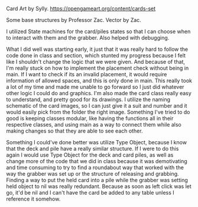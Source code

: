 Card Art by Sylly.
https://opengameart.org/content/cards-set 

Some base structures by Professor Zac. Vector by Zac.

I utilized State machines for the card/piles states so that I can choose when to interact with them and the grabber. Also helped with debugging.

What I did well was starting early, it just that it was really hard to follow the code done in class and section, which stunted my progress because I felt like I shouldn't change the logic that we were given. And because of that, I'm really stuck on how to implement the placement check without being in main. If I want to check if its an invalid placement, it would require information of allowed spaces, and this is only done in main. This really took a lot of my time and made me unable to go forward so I just did whatever other logic I could do and graphics. I'm also made the card class really easy to understand, and pretty good for its drawings. I utilize the naming schematic of the card images, so I can just give it a suit and number and it would easily pick from the folder the right image. Something I've tried to do good is keeping classes modular, like having the functions all in their respective classes, and using main as a way to connect them while also making changes so that they are able to see each other. 

Something I could've done better was utilize Type Object, because I know that the deck and pile have a really similar structure. If I were to do this again I would use Type Object for the deck and card piles, as well as change more of the code that we did in class because it was demotivating and time consuming to try to find a roundabout way that worked with the way the grabber was set up or the structure of releasing and grabbing. Finding a way to put the held card into a pile while the grabber was setting held object to nil was really redundant. Because as soon as left click was let go, it'd be nil and I can't have the card be added to any table unless I reference it somehow. 